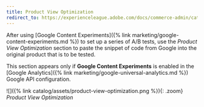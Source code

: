 ```yaml
---
title: Product View Optimization
redirect_to: https://experienceleague.adobe.com/docs/commerce-admin/catalog/products/settings/product-view-optimization.html
---
```


After using [Google Content Experiments]({% link marketing/google-content-experiments.md %}) to set up a series of A/B tests, use the _Product View Optimization_ section to paste the snippet of code from Google into the original product that is to be tested.

This section appears only if **Google Content Experiments** is enabled in the [Google Analytics]({% link marketing/google-universal-analytics.md %}) Google API configuration.

![]({% link catalog/assets/product-view-optimization.png %}){: .zoom}
_Product View Optimization_
